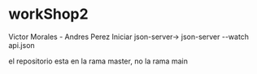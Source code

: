 # workShop2
Victor Morales - Andres Perez 
Iniciar json-server-> json-server --watch api.json

el repositorio esta en la rama master, no la rama main
